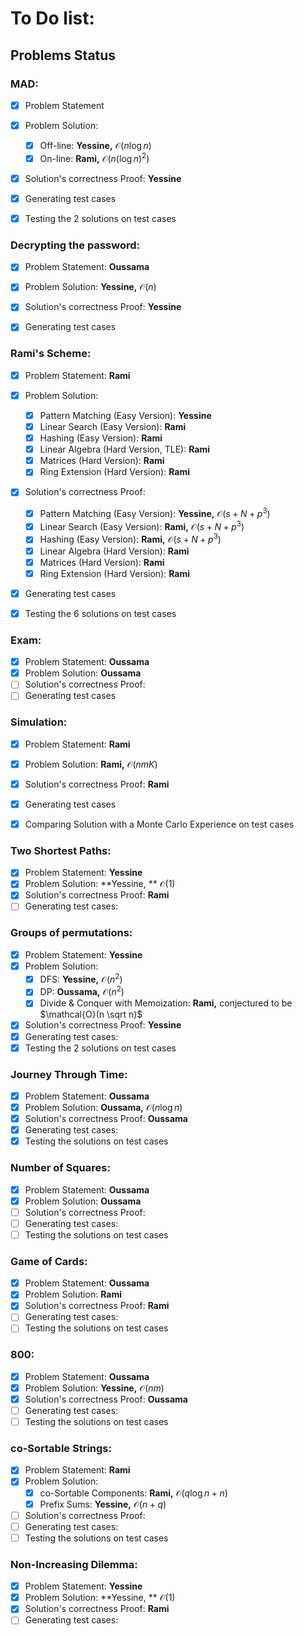 # To Do list:

## Problems Status

### MAD:

- [x] Problem Statement
- [x] Problem Solution:
  - [x] Off-line: **Yessine,** $\mathcal{O}(n\log n)$
  - [x] On-line: **Rami,** $\mathcal{O}\left(n(\log n)^2\right)$
- [x] Solution's correctness Proof: **Yessine**
- [x] Generating test cases
- [x] Testing the $2$ solutions on test cases



### Decrypting the password:

- [x] Problem Statement: **Oussama**
- [x] Problem Solution: **Yessine,** $\mathcal{O}(n)$
- [x] Solution's correctness Proof: **Yessine**
- [x] Generating test cases



### Rami's Scheme:

- [x] Problem Statement: **Rami**
- [x] Problem Solution:
  - [x] Pattern Matching (Easy Version): **Yessine**
  - [x] Linear Search (Easy Version): **Rami**
  - [x] Hashing (Easy Version): **Rami**
  - [x] Linear Algebra (Hard Version, TLE): **Rami**
  - [x] Matrices (Hard Version): **Rami**
  - [x] Ring Extension (Hard Version): **Rami** 
- [x] Solution's correctness Proof: 
  - [x] Pattern Matching (Easy Version): **Yessine,** $\mathcal{O}(s+N+p^3)$
  - [x] Linear Search (Easy Version): **Rami,** $\mathcal{O}(s+N+p^3)$
  - [x] Hashing (Easy Version): **Rami,** $\mathcal{O}(s+N+p^3)$
  - [x] Linear Algebra (Hard Version): **Rami**
  - [x] Matrices (Hard Version): **Rami**
  - [x] Ring Extension (Hard Version): **Rami** 

- [x] Generating test cases
- [x] Testing the $6$ solutions on test cases


### Exam:
- [x] Problem Statement: **Oussama**
- [x] Problem Solution: **Oussama**
- [ ] Solution's correctness Proof:
- [ ] Generating test cases

### Simulation:

- [x] Problem Statement: **Rami**
- [x] Problem Solution: **Rami,** $\mathcal{O}(nmK)$
- [x] Solution's correctness Proof: **Rami**
- [x] Generating test cases
- [x] Comparing Solution with a Monte Carlo Experience on test cases


### Two Shortest Paths:
- [x] Problem Statement: **Yessine**
- [X] Problem Solution: **Yessine, ** $\mathcal{O}(1)$
- [x] Solution's correctness Proof: **Rami**
- [ ] Generating test cases:

### Groups of permutations:
- [X] Problem Statement: **Yessine**
- [x] Problem Solution: 
  - [x] DFS: **Yessine,** $\mathcal{O}(n^2)$
  - [x] DP: **Oussama,** $\mathcal{O}(n^2)$
  - [x] Divide & Conquer with Memoization: **Rami,** conjectured to be $\mathcal{O}(n \sqrt n)$ 
- [x] Solution's correctness Proof: **Yessine**
- [x] Generating test cases:
- [x] Testing the $2$ solutions on test cases

### Journey Through Time:

- [x] Problem Statement: **Oussama**
- [x] Problem Solution: **Oussama,** $\mathcal{O}(n\log n)$
- [x] Solution's correctness Proof: **Oussama**
- [x] Generating test cases:
- [x] Testing the solutions on test cases

### Number of Squares:

- [x] Problem Statement: **Oussama**
- [x] Problem Solution: **Oussama**
- [ ] Solution's correctness Proof:
- [ ] Generating test cases:
- [ ] Testing the solutions on test cases

### Game of Cards:

- [x] Problem Statement: **Oussama**
- [x] Problem Solution: **Rami**
- [x] Solution's correctness Proof: **Rami**
- [ ] Generating test cases:
- [ ] Testing the solutions on test cases

### 800:

- [x] Problem Statement: **Oussama**
- [x] Problem Solution: **Yessine,** $\mathcal{O}(nm)$
- [x] Solution's correctness Proof: **Oussama**
- [ ] Generating test cases:
- [ ] Testing the solutions on test cases

### co-Sortable Strings:

- [x] Problem Statement: **Rami**
- [x] Problem Solution: 
  - [x] co-Sortable Components: **Rami,** $\mathcal{O}(q\log n+n)$
  - [x] Prefix Sums: **Yessine,** $\mathcal{O}(n+q)$
- [ ] Solution's correctness Proof:
- [ ] Generating test cases:
- [ ] Testing the solutions on test cases

### Non-Increasing Dilemma:

- [x] Problem Statement: **Yessine**
- [x] Problem Solution: **Yessine, ** $\mathcal{O}(1)$
- [x] Solution's correctness Proof: **Rami**
- [ ] Generating test cases:
